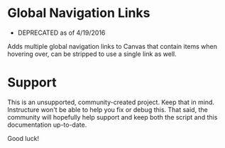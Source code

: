 Global Navigation Links
=====
- DEPRECATED as of 4/19/2016

Adds multiple global navigation links to Canvas that contain items when hovering over, can be stripped to use a single link as well.

Support
======

This is an unsupported, community-created project. Keep that in mind.
Instructure won't be able to help you fix or debug this. That said, the
community will hopefully help support and keep both the script and this
documentation up-to-date.

Good luck!
